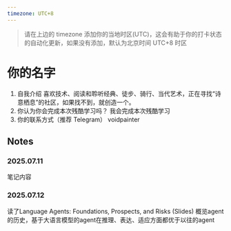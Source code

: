 ```yaml
---
timezone: UTC+8
---
```


> 请在上边的 timezone 添加你的当地时区(UTC)，这会有助于你的打卡状态的自动化更新，如果没有添加，默认为北京时间 UTC+8 时区


# 你的名字

1. 自我介绍
喜欢技术、阅读和聆听经典、徒步、骑行、当代艺术，正在寻找“诗意栖息”的社区，如果找不到，就创造一个。
2. 你认为你会完成本次残酷学习吗？
我会完成本次残酷学习
3. 你的联系方式（推荐 Telegram）
voidpainter

## Notes

<!-- Content_START -->

### 2025.07.11

笔记内容

### 2025.07.12

读了Language Agents: Foundations, Prospects, and Risks (Slides)
概览agent的历史，基于大语言模型的agent在推理、表达、适应方面都优于以往的agent

<!-- Content_END -->
